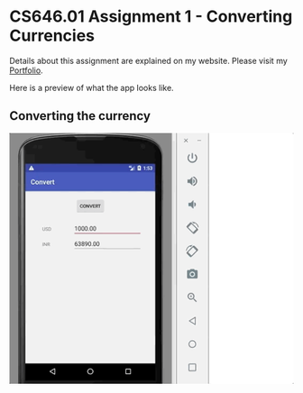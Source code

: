 # CS646.01 Assignment 1 - Converting Currencies

Details about this assignment are explained on my website. Please visit my [Portfolio](https://ennoiamai.github.io/Portfolio/mobile_applications/CS646.01/assignment1_details.html).

Here is a preview of what the app looks like.

## Converting the currency
![CS646 Assignment 1 Converting the currency](../images_readme/CS646_01_Assignment1_preview.gif)
